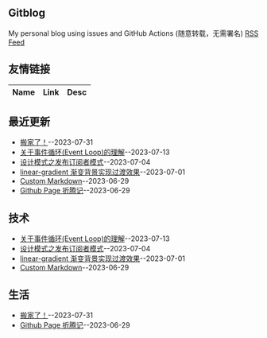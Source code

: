 ## Gitblog
My personal blog using issues and GitHub Actions (随意转载，无需署名)
[RSS Feed](https://raw.githubusercontent.com/forzys/blog/master/feed.xml)
## 友情链接
| Name | Link | Desc | 
 | ---- | ---- | ---- |
## 最近更新
- [搬家了！](https://github.com/forzys/blog/issues/11)--2023-07-31
- [关于事件循环(Event Loop)的理解](https://github.com/forzys/blog/issues/10)--2023-07-13
- [设计模式之发布订阅者模式](https://github.com/forzys/blog/issues/9)--2023-07-04
- [linear-gradient 渐变背景实现过渡效果](https://github.com/forzys/blog/issues/8)--2023-07-01
- [Custom Markdown](https://github.com/forzys/blog/issues/7)--2023-06-29
- [Github Page 折腾记](https://github.com/forzys/blog/issues/6)--2023-06-29
## 技术
- [关于事件循环(Event Loop)的理解](https://github.com/forzys/blog/issues/10)--2023-07-13
- [设计模式之发布订阅者模式](https://github.com/forzys/blog/issues/9)--2023-07-04
- [linear-gradient 渐变背景实现过渡效果](https://github.com/forzys/blog/issues/8)--2023-07-01
- [Custom Markdown](https://github.com/forzys/blog/issues/7)--2023-06-29
## 生活
- [搬家了！](https://github.com/forzys/blog/issues/11)--2023-07-31
- [Github Page 折腾记](https://github.com/forzys/blog/issues/6)--2023-06-29
